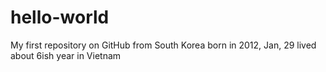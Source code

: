 # hello-world
My first repository on GitHub
from South Korea
born in 2012, Jan, 29
lived about 6ish year in Vietnam
